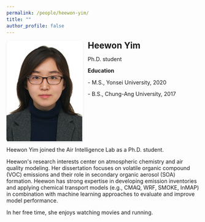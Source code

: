 ```yaml
---
permalink: /people/heewon-yim/
title: ""
author_profile: false
---
```

<style>
.pi-card{display:flex;gap:.75rem;align-items:flex-start;flex-wrap:wrap;margin-bottom:.5rem}
.pi-card .pi-photo img{width:200px;max-width:35vw;height:auto;border-radius:8px;box-shadow:0 1px 3px rgba(0,0,0,.15)}
.pi-card .pi-text{flex:1 1 260px;min-width:260px}
.pi-card .pi-text h3{margin:0 0 .5rem 0;line-height:1.2;font-size: 1.4rem; font-weight: 700; */}
.pi-card .pi-text p{margin:.8rem 0;line-height:1.25}
.pi-icons{display:flex;gap:.8rem;font-size:3.5rem;line-height:1;margin-top:.6rem}
@media (max-width: 800px){.pi-card{flex-direction:column;align-items:flex-start}}
</style>

<div class="pi-card">
<a class="pi-photo">
<img src="/images/Laura.png" alt="Heewon Yim">
</a>
<div class="pi-text">
<h3 style="margin-top:0;">Heewon Yim</h3>
<p>Ph.D. student</p>
<p> </p>

<strong>Education</strong>
<p>- M.S., Yonsei University, 2020</p>
<p>- B.S., Chung-Ang University, 2017</p>
</div>
</div>
Heewon Yim joined the Air Intelligence Lab as a Ph.D. student.

Heewon's research interests center on atmospheric chemistry and air quality modeling. 
Her dissertation focuses on volatile organic compound (VOC) emissions and their role in secondary organic aerosol (SOA) formation. 
Heewon has strong expertise in developing emission inventories and applying chemical transport models (e.g., CMAQ, WRF, SMOKE, InMAP) in combination with machine learning approaches to evaluate and improve model performance. 

In her free time, she enjoys watching movies and running.
